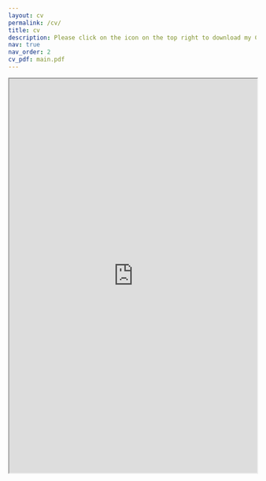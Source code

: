 ```yaml
---
layout: cv
permalink: /cv/
title: cv
description: Please click on the icon on the top right to download my CV if it does not show up in your browser.
nav: true
nav_order: 2
cv_pdf: main.pdf
---
```

<div style="width: 100%; height:800">
<iframe src="https://filippomazzoli.github.io//assets/pdf/main.pdf" width="100%" height="800"></iframe>
</div>
